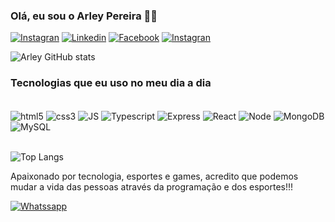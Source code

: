 ### Olá, eu sou o Arley Pereira 🙋‍♂️

[![Instagran](https://img.shields.io/badge/Instagram-E4405F?style=for-the-badge&logo=instagram&logoColor=white)](https://www.instagram.com/neacode15/)
[![Linkedin](https://img.shields.io/badge/LinkedIn-0077B5?style=for-the-badge&logo=linkedin&logoColor=white)](https://www.linkedin.com/in/arley-pereira-63a964284/)
[![Facebook](https://img.shields.io/badge/Facebook-1877F2?style=for-the-badge&logo=facebook&logoColor=white)](https://www.facebook.com/arleyedfisica/?locale=pt_BR)
[![Instagran](https://img.shields.io/badge/Instagram-E4405F?style=for-the-badge&logo=instagram&logoColor=white)](https://www.instagram.com/arleypereira_personal/)


![Arley GitHub stats](https://github-readme-stats.vercel.app/api?username=arleydp2504&show_icons=true&theme=dark)

### Tecnologias que eu uso no meu dia a dia

<div style="display: inline_block"><br>
<img align="center" alt="html5" src="https://img.shields.io/badge/HTML5-E34F26?style=for-the-badge&logo=html5&logoColor=white">
<img align="center" alt="css3" src="https://img.shields.io/badge/CSS3-1572B6?style=for-the-badge&logo=css3&logoColor=white">
<img align="center" alt="JS" src="https://img.shields.io/badge/JavaScript-F7DF1E?style=for-the-badge&logo=JavaScript&logoColor=white">
<img align="center" alt="Typescript" src="https://img.shields.io/badge/TypeScript-007ACC?style=for-the-badge&logo=typescript&logoColor=white">
<img align="center" alt="Express" src="https://img.shields.io/badge/Express.js-404D59?style=for-the-badge">
<img align="center" alt="React" src="https://img.shields.io/badge/React-20232A?style=for-the-badge&logo=react&logoColor=61DAFB">
<img align="center" alt="Node" src="https://img.shields.io/badge/Node.js-43853D?style=for-the-badge&logo=node.js&logoColor=white">
<img align="center" alt="MongoDB" src="https://img.shields.io/badge/MongoDB-4EA94B?style=for-the-badge&logo=mongodb&logoColor=white">
<img align="center" alt="MySQL" src="https://img.shields.io/badge/MySQL-00000F?style=for-the-badge&logo=mysql&logoColor=white">
</div><br>

![Top Langs](https://github-readme-stats.vercel.app/api/top-langs/?username=arleydp2504&langs_count=8)

Apaixonado por tecnologia, esportes e games, acredito que podemos mudar a vida das pessoas através da programação e dos esportes!!!


[![Whatssapp](https://img.shields.io/badge/WhatsApp-25D366?style=for-the-badge&logo=whatsapp&logoColor=white)](https://w.app/SQdxz7)
